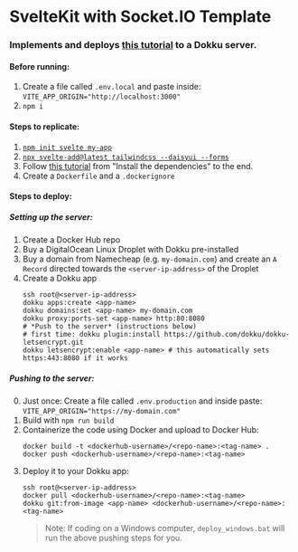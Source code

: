 # SvelteKit with Socket<span>.<span/>IO Template
### Implements and deploys [this tutorial](https://linu.us/live-chat-with-sveltekit-and-socketio) to a Dokku server.

#### Before running:
1. Create a file called `.env.local` and paste inside: `VITE_APP_ORIGIN="http://localhost:3000"`
2. `npm i`

#### Steps to replicate:
1. [`npm init svelte my-app`](https://kit.svelte.dev/docs/introduction#getting-started)
2. [`npx svelte-add@latest tailwindcss --daisyui --forms`](https://github.com/svelte-add/tailwindcss)
3. Follow [this tutorial](https://linu.us/live-chat-with-sveltekit-and-socketio#heading-install-the-dependencies) from "Install the dependencies" to the end.
4. Create a `Dockerfile` and a `.dockerignore`

#### Steps to deploy:
##### Setting up the server:
1. Create a Docker Hub repo
2. Buy a DigitalOcean Linux Droplet with Dokku pre-installed
3. Buy a domain from Namecheap (e.g. `my-domain.com`) and create an `A Record` directed towards the `<server-ip-address>` of the Droplet
4. Create a Dokku app
	```
	ssh root@<server-ip-address>
	dokku apps:create <app-name>
	dokku domains:set <app-name> my-domain.com
	dokku proxy:ports-set <app-name> http:80:8080
	# *Push to the server* (instructions below)
	# first time: dokku plugin:install https://github.com/dokku/dokku-letsencrypt.git
	dokku letsencrypt:enable <app-name> # this automatically sets https:443:8080 if it works
	```
##### Pushing to the server:
0. Just once: Create a file called `.env.production` and inside paste: `VITE_APP_ORIGIN="https://my-domain.com"`
1. Build with `npm run build`
2. Containerize the code using Docker and upload to Docker Hub:
	```
	docker build -t <dockerhub-username>/<repo-name>:<tag-name> .
	docker push <dockerhub-username>/<repo-name>:<tag-name>
	```
3. Deploy it to your Dokku app:
	```
	ssh root@<server-ip-address>
	docker pull <dockerhub-username>/<repo-name>:<tag-name>
	dokku git:from-image <app-name> <dockerhub-username>/<repo-name>:<tag-name>
	```
	> Note: If coding on a Windows computer, `deploy_windows.bat` will run the above pushing steps for you.
